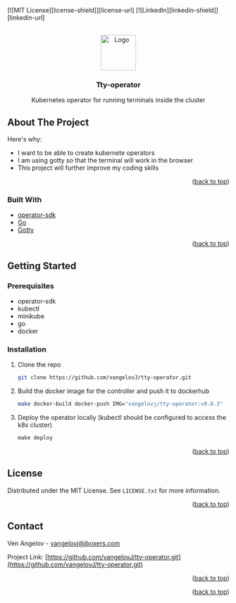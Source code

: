 <div id="top"></div>




<!-- PROJECT SHIELDS -->
[![MIT License][license-shield]][license-url]
[![LinkedIn][linkedin-shield]][linkedin-url]



<!-- PROJECT LOGO -->
<br />
<div align="center">
  <a href="https://github.com/othneildrew/Best-README-Template">
    <img src="images/logo.png" alt="Logo" width="80" height="80">
  </a>

<h3 align="center">Tty-operator</h3>

  <p align="center">
    Kubernetes operator for running terminals inside the cluster
    <br />
</div>




<!-- ABOUT THE PROJECT -->
## About The Project


Here's why:
* I want to be able to create kubernete operators
* I am using gotty so that the terminal will work in the browser
* This project will further improve my coding skills


<p align="right">(<a href="#top">back to top</a>)</p>



### Built With


* [operator-sdk](https://sdk.operatorframework.io/)
* [Go](https://golang.org/)
* [Gotty](https://github.com/yudai/gotty)

<p align="right">(<a href="#top">back to top</a>)</p>



<!-- GETTING STARTED -->
## Getting Started

### Prerequisites

* operator-sdk
* kubectl
* minikube
* go
* docker

### Installation

1. Clone the repo
   ```sh
   git clone https://github.com/vangelovJ/tty-operator.git
   ```
2. Build the docker image for the controller and push it to dockerhub
   ```sh
   make docker-build docker-push IMG="vangelovj/tty-operator:v0.0.3"
   ```
3. Deploy the operator locally (kubectl should be configured to access the k8s cluster)
   ```js
   make deploy
   ```

<p align="right">(<a href="#top">back to top</a>)</p>






<!-- LICENSE -->
## License

Distributed under the MIT License. See `LICENSE.txt` for more information.

<p align="right">(<a href="#top">back to top</a>)</p>



<!-- CONTACT -->
## Contact

Ven Angelov - vangelovj@jboxers.com

Project Link: [https://github.com/vangelovJ/tty-operator.git](https://github.com/vangelovJ/tty-operator.git)

<p align="right">(<a href="#top">back to top</a>)</p>





<p align="right">(<a href="#top">back to top</a>)</p>



